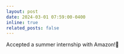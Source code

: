 ```yaml
---
layout: post
date: 2024-03-01 07:59:00-0400
inline: true
related_posts: false
---
```


Accepted a summer internship with Amazon!🙏
